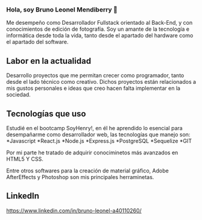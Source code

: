 ### Hola, soy Bruno Leonel Mendiberry 👋

Me desempeño como Desarrollador Fullstack orientado al Back-End, y con conocimientos de edición de fotografía.
Soy un amante de la tecnología e informática desde toda la vida, tanto desde el apartado del hardware como el apartado del software.

## Labor en la actualidad
Desarrollo proyectos que me permitan crecer como programador, tanto desde el lado técnico como creativo. Dichos proyectos están relacionados a mis gustos personales e ideas que creo hacen falta implementar en la sociedad.

## Tecnologías que uso
Estudié en el bootcamp SoyHenry!, en él he aprendido lo esencial para desempañarme como desarrollador web, las tecnologías que manejo son:
*Javascript
*React.js
*Node.js
*Express.js
*PostgreSQL
*Sequelize
*GIT

Por mi parte he tratado de adquirir conociminetos más avanzados en HTML5 Y CSS.

Entre otros softwares para la creación de material gráfico, Adobe AfterEffects y Photoshop son mis principales herraminetas.

## LinkedIn
https://www.linkedin.com/in/bruno-leonel-a40110260/

<!--
**LeonBerry07/LeonBerry07** is a ✨ _special_ ✨ repository because its `README.md` (this file) appears on your GitHub profile.

Here are some ideas to get you started:

- 🔭 I’m currently working on ...
- 🌱 I’m currently learning ...
- 👯 I’m looking to collaborate on ...
- 🤔 I’m looking for help with ...
- 💬 Ask me about ...
- 📫 How to reach me: ...
- 😄 Pronouns: ...
- ⚡ Fun fact: ...
-->
